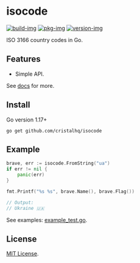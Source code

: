 # isocode

[![build-img]][build-url]
[![pkg-img]][pkg-url]
[![version-img]][version-url]

ISO 3166 country codes in Go.

## Features

* Simple API.

See [docs][pkg-url] for more.

## Install

Go version 1.17+

```
go get github.com/cristalhq/isocode
```

## Example

```go
brave, err := isocode.FromString("ua")
if err != nil {
	panic(err)
}

fmt.Printf("%s %s", brave.Name(), brave.Flag())

// Output:
// Ukraine 🇺🇦
```

See examples: [example_test.go](example_test.go).

## License

[MIT License](LICENSE).

[build-img]: https://github.com/cristalhq/acmd/workflows/build/badge.svg
[build-url]: https://github.com/cristalhq/acmd/actions
[pkg-img]: https://pkg.go.dev/badge/cristalhq/acmd
[pkg-url]: https://pkg.go.dev/github.com/cristalhq/acmd
[version-img]: https://img.shields.io/github/v/release/cristalhq/acmd
[version-url]: https://github.com/cristalhq/acmd/releases

